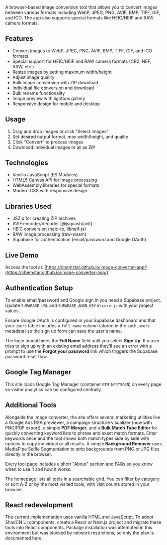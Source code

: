 A browser-based image conversion tool that allows you to convert images between various formats including WebP, JPEG, PNG, AVIF, BMP, TIFF, GIF, and ICO. The app also supports special formats like HEIC/HEIF and RAW camera formats.

## Features

- Convert images to WebP, JPEG, PNG, AVIF, BMP, TIFF, GIF, and ICO formats
- Special support for HEIC/HEIF and RAW camera formats (CR2, NEF, ARW, etc.)
- Resize images by setting maximum width/height
- Adjust image quality
- Bulk image conversion with ZIP download
- Individual file conversion and download
- Bulk rename functionality
- Image preview with lightbox gallery
- Responsive design for mobile and desktop

## Usage

1. Drag and drop images or click "Select Images"
2. Set desired output format, max width/height, and quality
3. Click "Convert" to process images
4. Download individual images or all as ZIP

## Technologies

- Vanilla JavaScript (ES Modules)
- HTML5 Canvas API for image processing
- WebAssembly libraries for special formats
- Modern CSS with responsive design

## Libraries Used

- JSZip for creating ZIP archives
- AVIF encoder/decoder (@jsquash/avif)
- HEIC conversion (heic-to, libheif-js)
- RAW image processing (raw-wasm)
- Supabase for authentication (email/password and Google OAuth)

## Live Demo

Access the tool at: [https://cbemstar.github.io/image-converter-app/](https://cbemstar.github.io/image-converter-app/)

## Authentication Setup

To enable email/password and Google sign in you need a Supabase project. Update
`SUPABASE_URL` and `SUPABASE_ANON_KEY` in `core.js` with your project values.

Ensure Google OAuth is configured in your Supabase dashboard and that your
`users` table includes a `full_name` column (stored in the `auth.users` metadata)
so the sign up form can save the user's name.

The login modal hides the **Full Name** field until you select **Sign Up**. If a
user tries to sign up with an existing email address they'll see an error with a
prompt to use the **Forgot your password** link which triggers the Supabase
password reset flow.

## Google Tag Manager

This site loads Google Tag Manager (container `GTM-NFJTSQ3N`) on every page so visitor analytics can be configured centrally.

## Additional Tools

Alongside the image converter, the site offers several marketing utilities like a Google Ads RSA previewer, a campaign structure visualizer (now with PNG/PDF export), a simple **PDF Merger**, and a **Bulk Match Type Editor** for quickly converting keyword lists to phrase and exact match formats. Enter keywords once and the tool shows both match types side by side with options to copy individual or all results. A simple **Background Remover** uses MediaPipe Selfie Segmentation to strip backgrounds from PNG or JPG files directly in the browser.

Every tool page includes a short "About" section and FAQs so you know when to use it and how it works.

The homepage lists all tools in a searchable grid. You can filter by category or sort A-Z or by the most visited tools, with visit counts stored in your browser.

## React redevelopment

The current implementation uses vanilla HTML and JavaScript. To adopt ShadCN UI components, create a React or Next.js project and migrate these tools into React components. Package installation was attempted in this environment but was blocked by network restrictions, so only the plan is documented here.
